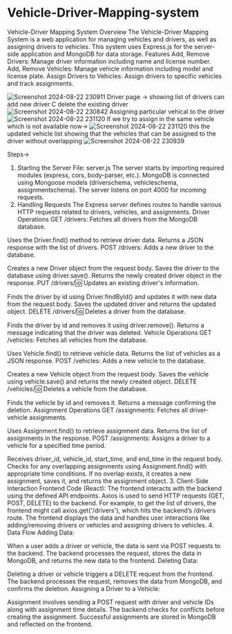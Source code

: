 # Vehicle-Driver-Mapping-system
Vehicle-Driver Mapping System
Overview
The Vehicle-Driver Mapping System is a web application for managing vehicles and drivers, as well as assigning drivers to vehicles. This system uses Express.js for the server-side application and MongoDB for data storage.
Features
Add, Remove Drivers: Manage driver information including name and license number.
Add, Remove Vehicles: Manage vehicle information including model and license plate.
Assign Drivers to Vehicles: Assign drivers to specific vehicles and track assignments.


![Screenshot 2024-08-22 230911](https://github.com/user-attachments/assets/403fa4b5-2fc6-4d81-8314-9a140f817502)
Driver page -> showing list of drivers
can add new driver C
delete the existing driver
![Screenshot 2024-08-22 230842](https://github.com/user-attachments/assets/8185e263-5417-4974-90b9-1fdf3ac291d6)
Assigning particular vehical to the driver
![Screenshot 2024-08-22 231120](https://github.com/user-attachments/assets/0c0ee2ec-fbb5-451f-b013-555c828f282d)
If we try to assign in the same vehicle which is not available now->
![Screenshot 2024-08-22 231120](https://github.com/user-attachments/assets/8f018f5d-44cd-4ff8-94fb-e493856a0f18)
this the updated vehicle list showing that the vehicles that can be assigned to the driver without overlapping
![Screenshot 2024-08-22 230939](https://github.com/user-attachments/assets/125590ea-5f3a-462d-9b65-4cf4fbf69ce0)




Steps->
1. Starting the Server
File: server.js
The server starts by importing required modules (express, cors, body-parser, etc.).
MongoDB is connected using Mongoose models (driverschema, vehicleschema, assignmentschema).
The server listens on port 4000 for incoming requests.
2. Handling Requests
The Express server defines routes to handle various HTTP requests related to drivers, vehicles, and assignments.
Driver Operations
GET /drivers: Fetches all drivers from the MongoDB database.

Uses the Driver.find() method to retrieve driver data.
Returns a JSON response with the list of drivers.
POST /drivers: Adds a new driver to the database.

Creates a new Driver object from the request body.
Saves the driver to the database using driver.save().
Returns the newly created driver object in the response.
PUT /drivers/:id: Updates an existing driver's information.

Finds the driver by id using Driver.findById() and updates it with new data from the request body.
Saves the updated driver and returns the updated object.
DELETE /drivers/:id: Deletes a driver from the database.

Finds the driver by id and removes it using driver.remove().
Returns a message indicating that the driver was deleted.
Vehicle Operations
GET /vehicles: Fetches all vehicles from the database.

Uses Vehicle.find() to retrieve vehicle data.
Returns the list of vehicles as a JSON response.
POST /vehicles: Adds a new vehicle to the database.

Creates a new Vehicle object from the request body.
Saves the vehicle using vehicle.save() and returns the newly created object.
DELETE /vehicles/:id: Deletes a vehicle from the database.

Finds the vehicle by id and removes it.
Returns a message confirming the deletion.
Assignment Operations
GET /assignments: Fetches all driver-vehicle assignments.

Uses Assignment.find() to retrieve assignment data.
Returns the list of assignments in the response.
POST /assignments: Assigns a driver to a vehicle for a specified time period.

Receives driver_id, vehicle_id, start_time, and end_time in the request body.
Checks for any overlapping assignments using Assignment.find() with appropriate time conditions.
If no overlap exists, it creates a new assignment, saves it, and returns the assignment object.
3. Client-Side Interaction
Frontend Code (React):
The frontend interacts with the backend using the defined API endpoints.
Axios is used to send HTTP requests (GET, POST, DELETE) to the backend.
For example, to get the list of drivers, the frontend might call axios.get('/drivers'), which hits the backend’s /drivers route.
The frontend displays the data and handles user interactions like adding/removing drivers or vehicles and assigning drivers to vehicles.
4. Data Flow
Adding Data:

When a user adds a driver or vehicle, the data is sent via POST requests to the backend.
The backend processes the request, stores the data in MongoDB, and returns the new data to the frontend.
Deleting Data:

Deleting a driver or vehicle triggers a DELETE request from the frontend.
The backend processes the request, removes the data from MongoDB, and confirms the deletion.
Assigning a Driver to a Vehicle:

Assignment involves sending a POST request with driver and vehicle IDs along with assignment time details.
The backend checks for conflicts before creating the assignment.
Successful assignments are stored in MongoDB and reflected on the frontend.
